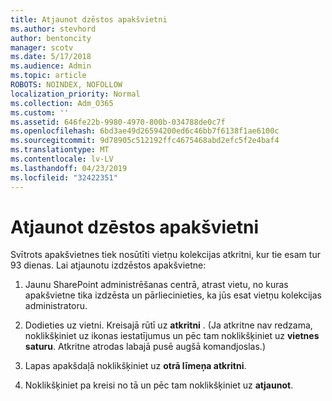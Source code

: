 ```yaml
---
title: Atjaunot dzēstos apakšvietni
ms.author: stevhord
author: bentoncity
manager: scotv
ms.date: 5/17/2018
ms.audience: Admin
ms.topic: article
ROBOTS: NOINDEX, NOFOLLOW
localization_priority: Normal
ms.collection: Adm_O365
ms.custom: ''
ms.assetid: 646fe22b-9980-4970-800b-034788de0c7f
ms.openlocfilehash: 6bd3ae49d26594200ed6c46bb7f6138f1ae6100c
ms.sourcegitcommit: 9d78905c512192ffc4675468abd2efc5f2e4baf4
ms.translationtype: MT
ms.contentlocale: lv-LV
ms.lasthandoff: 04/23/2019
ms.locfileid: "32422351"
---
```

# <a name="restore-a-deleted-subsite"></a>Atjaunot dzēstos apakšvietni

Svītrots apakšvietnes tiek nosūtīti vietņu kolekcijas atkritni, kur tie esam tur 93 dienas. Lai atjaunotu izdzēstos apakšvietne:
  
1. Jaunu SharePoint administrēšanas centrā, atrast vietu, no kuras apakšvietne tika izdzēsta un pārliecinieties, ka jūs esat vietņu kolekcijas administratoru. 
    
2. Dodieties uz vietni. Kreisajā rūtī uz **atkritni** . (Ja atkritne nav redzama, noklikšķiniet uz ikonas iestatījumus un pēc tam noklikšķiniet uz **vietnes saturu**. Atkritne atrodas labajā pusē augšā komandjoslas.)
    
3. Lapas apakšdaļā noklikšķiniet uz **otrā līmeņa atkritni**.
    
4. Noklikšķiniet pa kreisi no tā un pēc tam noklikšķiniet uz **atjaunot**.
    

